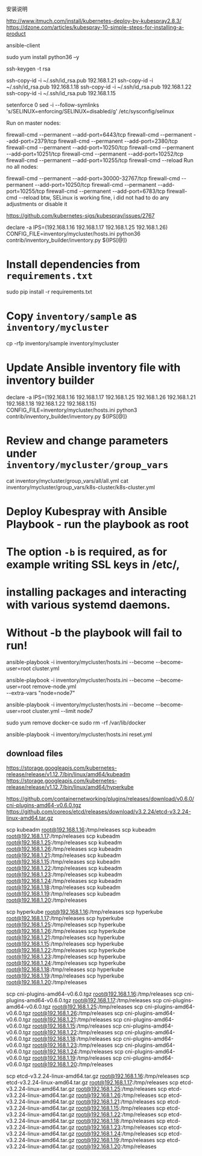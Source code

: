 
安装说明

http://www.itmuch.com/install/kubernetes-deploy-by-kubespray2.8.3/
https://dzone.com/articles/kubespray-10-simple-steps-for-installing-a-product


ansible-client

sudo yum install python36 –y

ssh-keygen -t rsa

ssh-copy-id -i ~/.ssh/id_rsa.pub 192.168.1.21
ssh-copy-id -i ~/.ssh/id_rsa.pub 192.168.1.18
ssh-copy-id -i ~/.ssh/id_rsa.pub 192.168.1.22
ssh-copy-id -i ~/.ssh/id_rsa.pub 192.168.1.15


setenforce 0
sed -i --follow-symlinks 's/SELINUX=enforcing/SELINUX=disabled/g' /etc/sysconfig/selinux

Run on master nodes:

firewall-cmd --permanent --add-port=6443/tcp
firewall-cmd --permanent --add-port=2379/tcp
firewall-cmd --permanent --add-port=2380/tcp
firewall-cmd --permanent --add-port=10250/tcp
firewall-cmd --permanent --add-port=10251/tcp
firewall-cmd --permanent --add-port=10252/tcp
firewall-cmd --permanent --add-port=10255/tcp
firewall-cmd --reload
Run no all nodes:

firewall-cmd --permanent --add-port=30000-32767/tcp
firewall-cmd --permanent --add-port=10250/tcp
firewall-cmd --permanent --add-port=10255/tcp
firewall-cmd --permanent --add-port=6783/tcp
firewall-cmd --reload
btw, SELinux is working fine, i did not had to do any adjustments or disable it

https://github.com/kubernetes-sigs/kubespray/issues/2767


declare -a IPS=(192.168.1.16 192.168.1.17 192.168.1.25 192.168.1.26)
CONFIG_FILE=inventory/mycluster/hosts.ini python36 contrib/inventory_builder/inventory.py ${IPS[@]}


# Install dependencies from ``requirements.txt``
sudo pip install -r requirements.txt

# Copy ``inventory/sample`` as ``inventory/mycluster``
cp -rfp inventory/sample inventory/mycluster

# Update Ansible inventory file with inventory builder
declare -a IPS=(192.168.1.16 192.168.1.17 192.168.1.25 192.168.1.26 192.168.1.21 192.168.1.18 192.168.1.22 192.168.1.15)
CONFIG_FILE=inventory/mycluster/hosts.ini python3 contrib/inventory_builder/inventory.py ${IPS[@]}

# Review and change parameters under ``inventory/mycluster/group_vars``
cat inventory/mycluster/group_vars/all/all.yml
cat inventory/mycluster/group_vars/k8s-cluster/k8s-cluster.yml

# Deploy Kubespray with Ansible Playbook - run the playbook as root
# The option `-b` is required, as for example writing SSL keys in /etc/,
# installing packages and interacting with various systemd daemons.
# Without -b the playbook will fail to run!
ansible-playbook -i inventory/mycluster/hosts.ini --become --become-user=root cluster.yml


ansible-playbook -i inventory/mycluster/hosts.ini --become --become-user=root remove-node.yml \
  --extra-vars "node=node7"


ansible-playbook -i inventory/mycluster/hosts.ini --become --become-user=root cluster.yml --limit node7

sudo yum remove docker-ce
sudo rm -rf /var/lib/docker


ansible-playbook -i inventory/mycluster/hosts.ini reset.yml


## download files

https://storage.googleapis.com/kubernetes-release/release/v1.12.7/bin/linux/amd64/kubeadm
https://storage.googleapis.com/kubernetes-release/release/v1.12.7/bin/linux/amd64/hyperkube

https://github.com/containernetworking/plugins/releases/download/v0.6.0/cni-plugins-amd64-v0.6.0.tgz
https://github.com/coreos/etcd/releases/download/v3.2.24/etcd-v3.2.24-linux-amd64.tar.gz

scp kubeadm  root@192.168.1.16:/tmp/releases
scp kubeadm  root@192.168.1.17:/tmp/releases
scp kubeadm  root@192.168.1.25:/tmp/releases
scp kubeadm  root@192.168.1.26:/tmp/releases
scp kubeadm  root@192.168.1.21:/tmp/releases
scp kubeadm  root@192.168.1.15:/tmp/releases
scp kubeadm  root@192.168.1.22:/tmp/releases
scp kubeadm  root@192.168.1.23:/tmp/releases
scp kubeadm  root@192.168.1.24:/tmp/releases
scp kubeadm  root@192.168.1.18:/tmp/releases
scp kubeadm  root@192.168.1.19:/tmp/releases
scp kubeadm  root@192.168.1.20:/tmp/releases


scp hyperkube  root@192.168.1.16:/tmp/releases
scp hyperkube  root@192.168.1.17:/tmp/releases
scp hyperkube  root@192.168.1.25:/tmp/releases
scp hyperkube  root@192.168.1.26:/tmp/releases
scp hyperkube  root@192.168.1.21:/tmp/releases
scp hyperkube  root@192.168.1.15:/tmp/releases
scp hyperkube  root@192.168.1.22:/tmp/releases
scp hyperkube  root@192.168.1.23:/tmp/releases
scp hyperkube  root@192.168.1.24:/tmp/releases
scp hyperkube  root@192.168.1.18:/tmp/releases
scp hyperkube  root@192.168.1.19:/tmp/releases
scp hyperkube  root@192.168.1.20:/tmp/releases

scp cni-plugins-amd64-v0.6.0.tgz  root@192.168.1.16:/tmp/releases
scp cni-plugins-amd64-v0.6.0.tgz  root@192.168.1.17:/tmp/releases
scp cni-plugins-amd64-v0.6.0.tgz  root@192.168.1.25:/tmp/releases
scp cni-plugins-amd64-v0.6.0.tgz  root@192.168.1.26:/tmp/releases
scp cni-plugins-amd64-v0.6.0.tgz  root@192.168.1.21:/tmp/releases
scp cni-plugins-amd64-v0.6.0.tgz  root@192.168.1.15:/tmp/releases
scp cni-plugins-amd64-v0.6.0.tgz  root@192.168.1.22:/tmp/releases
scp cni-plugins-amd64-v0.6.0.tgz  root@192.168.1.18:/tmp/releases
scp cni-plugins-amd64-v0.6.0.tgz  root@192.168.1.23:/tmp/releases
scp cni-plugins-amd64-v0.6.0.tgz  root@192.168.1.24:/tmp/releases
scp cni-plugins-amd64-v0.6.0.tgz  root@192.168.1.19:/tmp/releases
scp cni-plugins-amd64-v0.6.0.tgz  root@192.168.1.20:/tmp/releases



scp etcd-v3.2.24-linux-amd64.tar.gz  root@192.168.1.16:/tmp/releases
scp etcd-v3.2.24-linux-amd64.tar.gz  root@192.168.1.17:/tmp/releases
scp etcd-v3.2.24-linux-amd64.tar.gz  root@192.168.1.25:/tmp/releases
scp etcd-v3.2.24-linux-amd64.tar.gz  root@192.168.1.26:/tmp/releases
scp etcd-v3.2.24-linux-amd64.tar.gz  root@192.168.1.21:/tmp/releases
scp etcd-v3.2.24-linux-amd64.tar.gz  root@192.168.1.15:/tmp/releases
scp etcd-v3.2.24-linux-amd64.tar.gz  root@192.168.1.22:/tmp/releases
scp etcd-v3.2.24-linux-amd64.tar.gz  root@192.168.1.18:/tmp/releases
scp etcd-v3.2.24-linux-amd64.tar.gz  root@192.168.1.23:/tmp/releases
scp etcd-v3.2.24-linux-amd64.tar.gz  root@192.168.1.24:/tmp/releases
scp etcd-v3.2.24-linux-amd64.tar.gz  root@192.168.1.19:/tmp/releases
scp etcd-v3.2.24-linux-amd64.tar.gz  root@192.168.1.20:/tmp/releases